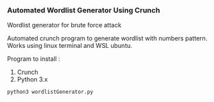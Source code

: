 ### Automated Wordlist Generator Using Crunch
Wordlist generator for brute force attack

Automated crunch program to generate wordlist with numbers pattern. Works using linux terminal and WSL ubuntu.

Program to install :
1. Crunch
2. Python 3.x

```
python3 wordlistGenerator.py
```
